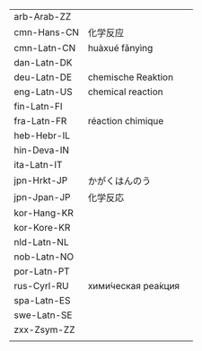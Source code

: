 | | | |
|-|-|-|
| arb-Arab-ZZ |  |  |
| cmn-Hans-CN | 化学反应 |  |
| cmn-Latn-CN | huàxué fǎnyìng |  |
| dan-Latn-DK |  |  |
| deu-Latn-DE | chemische Reaktion |  |
| eng-Latn-US | chemical reaction |  |
| fin-Latn-FI |  |  |
| fra-Latn-FR | réaction chimique |  |
| heb-Hebr-IL |  |  |
| hin-Deva-IN |  |  |
| ita-Latn-IT |  |  |
| jpn-Hrkt-JP | かがくはんのう |  |
| jpn-Jpan-JP | 化学反応 |  |
| kor-Hang-KR |  |  |
| kor-Kore-KR |  |  |
| nld-Latn-NL |  |  |
| nob-Latn-NO |  |  |
| por-Latn-PT |  |  |
| rus-Cyrl-RU | хими́ческая реа́кция |  |
| spa-Latn-ES |  |  |
| swe-Latn-SE |  |  |
| zxx-Zsym-ZZ |  |  |
|  |  |  |
